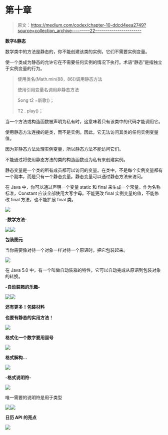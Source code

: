 # 第十章

> 原文：<https://medium.com/codex/chapter-10-ddcd4eea2749?source=collection_archive---------22----------------------->

**数字&静态**

数学类中的方法是静态的，你不能创建该类的实例，它们不需要实例变量。

使一个类成为静态的允许它在不需要任何实例的情况下执行。术语“静态”是指独立于实例变量的行为。

> 使用类名(Math.min(88，86))调用静态方法
> 
> 使用引用变量名调用非静态方法
> 
> Song t2 =新歌()；
> 
> T2 . play()；

当一个方法或构造函数被声明为私有时，这意味着只有该类中的代码才能调用它。

使用静态方法连接的是类，而不是实例。因此，它无法访问其类的任何实例变量值。

因为非静态方法处理实例变量，所以静态方法不能访问它们。

不能通过将使用静态方法的类的构造函数设为私有来创建实例。

静态变量是一个类的所有成员都可以访问的变量。在类中，不是每个实例变量都有一个副本，而是只有一个静态变量。静态变量可以通过静态方法来访问。

在 Java 中，你可以通过声明一个变量 static 和 final 来生成一个常量。作为名称标准，Constant 应该全部使用大写字母。不能更改 final 实例变量的值，不能修改 final 方法，也不能扩展 final 类。

![](img/ccf268a3eecfdfd0e23cd7b8d2cc6181.png)

**-数学方法-**

![](img/0e2f51fbade4d685655c83df5fd9aac6.png)![](img/ca8fc5dfd61ebe4afdfec46a80fce4b8.png)

**包装图元**

当你需要像对待一个对象一样对待一个原语时，把它包装起来。

![](img/549bd0a05ff10ea884cd12a51672fdf3.png)

在 Java 5.0 中，有一个叫做自动装箱的特性，它可以自动完成从原语到包装对象的转换。

**-自动装箱的乐趣-**

![](img/a462aaf9b719ea69544264e7baf68294.png)![](img/37ddab94c576f9ad7dab4f1b18360f33.png)

**还有更多！包装材料**

**也要有静态的实用方法！**

![](img/41213940450118c67b83f20e1061774e.png)

**格式化一个数字要用逗号**

![](img/945ce5f0575aaf2b564925e2f1dd13b6.png)

**格式解构…**

![](img/ff0c21a2262c7bab9ee4dd7f4325dc55.png)

**-格式说明符-**

![](img/65acbf923ced05506e2121f2860ee87b.png)

唯一需要的说明符是用于类型

![](img/eef78feb7b959b6292b979f563355ef3.png)![](img/8c921bd5bb34bc807a5f59a705207445.png)

**日历 API 的亮点**

![](img/a4ab4ba96737eae33e9677915134c15a.png)